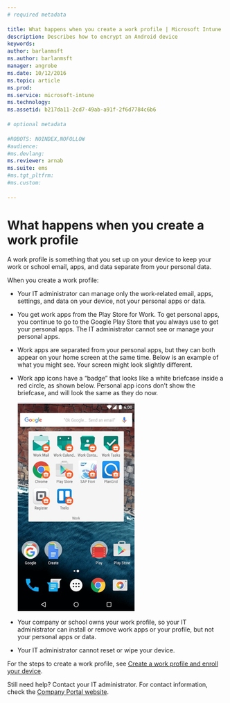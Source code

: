 ```yaml
---
# required metadata

title: What happens when you create a work profile | Microsoft Intune
description: Describes how to encrypt an Android device
keywords:
author: barlanmsft
ms.author: barlanmsft
manager: angrobe
ms.date: 10/12/2016
ms.topic: article
ms.prod:
ms.service: microsoft-intune
ms.technology:
ms.assetid: b217da11-2cd7-49ab-a91f-2f6d7784c6b6

# optional metadata

#ROBOTS: NOINDEX,NOFOLLOW
#audience:
#ms.devlang:
ms.reviewer: arnab
ms.suite: ems
#ms.tgt_pltfrm:
#ms.custom:

---
```



# What happens when you create a work profile

A work profile is something that you set up on your device to keep your work or school email, apps, and data separate from your personal data.

When you create a work profile:

- Your IT administrator can manage only the work-related email, apps, settings, and data on your device, not your personal apps or data.

- You get work apps from the Play Store for Work. To get personal apps, you continue to go to the Google Play Store that you always use to get your personal apps. The IT administrator cannot see or manage your personal apps.

- Work apps are separated from your personal apps, but they can both appear on your home screen at the same time. Below is an example of what you might see. Your screen might look slightly different.

- Work app icons have a “badge” that looks like a white briefcase inside a red circle, as shown below. Personal app icons don’t show the briefcase, and will look the same as they do now.

	![Android Play Store for Work](./media/afw-google-play-store-for-work.png)

- Your company or school owns your work profile, so your IT administrator can install or remove work apps or your profile, but not your personal apps or data.
- Your IT administrator cannot reset or wipe your device.

For the steps to create a work profile, see [Create a work profile and enroll your device](create-a-work-profile-and-enroll-your-device-in-intune-android.md).

Still need help? Contact your IT administrator. For contact information, check the [Company Portal website](http://portal.manage.microsoft.com).


